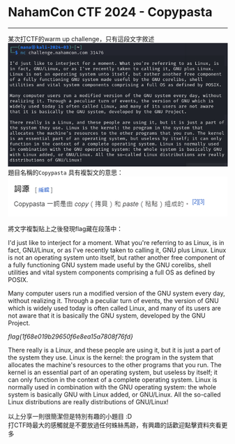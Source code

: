 # NahamCon CTF 2024 - Copypasta   
 --- 
某次打CTF的warm up challenge，只有這段文字敘述   
![image.png](files\image.png)    
題目名稱的`Copypasta` 具有複製文的意思：   
![image.png](files\image_o.png)    
   
將文字複製貼上之後發現flag藏在段落中：   
   
I'd just like to interject for a moment. What you're referring to as Linux, is in fact, GNU/Linux, or as I've recently taken to calling it, GNU plus Linux. Linux is not an operating system unto itself, but rather another free component of a fully functioning GNU system made useful by the GNU corelibs, shell utilities and vital system components comprising a full OS as defined by POSIX.

Many computer users run a modified version of the GNU system every day, without realizing it. Through a peculiar turn of events, the version of GNU which is widely used today is often called Linux, and many of its users are not aware that it is basically the GNU system, developed by the GNU Project.

*flag{1f68e019b29650f6e8ea15a7808f76fd}*

There really is a Linux, and these people are using it, but it is just a part of the system they use. Linux is the kernel: the program in the system that allocates the machine's resources to the other programs that you run. The kernel is an essential part of an operating system, but useless by itself; it can only function in the context of a complete operating system. Linux is normally used in combination with the GNU operating system: the whole system is basically GNU with Linux added, or GNU/Linux. All the so-called Linux distributions are really distributions of GNU/Linux!   
   
以上分享一則很簡潔但是特別有趣的小題目 :D   
打CTF時最大的感觸就是不要放過任何蛛絲馬跡，有興趣的話歡迎點擊資料夾看更多   

